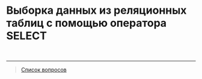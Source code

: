 # Выборка данных из реляционных таблиц с помощью оператора SELECT


&nbsp;
<hr>

> [Список вопросов](Вопросы_ТПП.md)